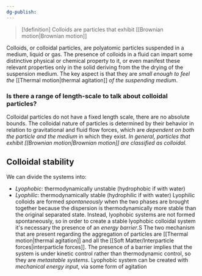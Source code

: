 ```yaml
---
dg-publish:
---
```

>[!definition]
>Colloids are particles that exhibit [[Brownian motion|Brownian motion]]

Colloids, or colloidal particles, are polyatomic particles suspended in a medium, liquid or gas. The presence of colloids in a fluid can impart some distinctive physical or chemical property to it, or even manifest these relevant properties only in the solid deriving from the the drying of the suspension medium.
The key aspect is that they are *small enough to feel the* [[Thermal motion|thermal agitation]] *of the suspending medium*. 

### Is there a range of length-scale to talk about colloidal particles?
Colloidal particles do not have a fixed length scale, there are no absolute bounds. The colloidal nature of particles is determined by their behavior in relation to gravitational and fluid flow forces, which are *dependent on both the particle and the medium* in which they exist. *In general, particles that exhibit [[Brownian motion|Brownian motion]] are classified as colloidal.*

## Colloidal stability
We can divide the systems into:
- *Lyophobic*: thermodynamically unstable (hydrophobic if with water)
- *Lyophilic*: thermodynamically stable (hydrophilic if with water)
Lyophilic colloids are formed *spontaneously* when the two phases are brought together because the dispersion is thermodynamically more stable than the original separated state.
Instead, lyophobic systems are not formed spontaneously, so in order to create a stable lyophobic colloidal system it's necessary the presence of an *energy barrier*.S The two mechanism that are present regarding the aggregation of particles are [[Thermal motion|thermal agitation]] and all the [[Soft Matter/Interparticle forces|interparticle forces]].
The presence of a barrier implies that the system is under kinetic control rather than thermodynamic control, so they are *metastable systems*.
Lyophobic system can be created with *mechanical energy input*, via some form of agitation






